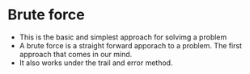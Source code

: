 # Brute force

- This is the basic and simplest approach for solvimg a problem
- A brute force is a straight forward apporach to a problem. The first approach that comes in our mind.
- It also works under the trail and error method.
